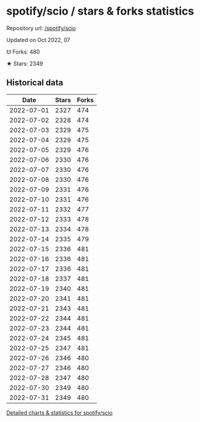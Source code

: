# spotify/scio / stars & forks statistics

Repository url: [/spotify/scio](https://github.com/spotify/scio)

Updated on Oct 2022, 07

☋ Forks: 480

★ Stars: 2349

## Historical data
| Date | Stars | Forks |
|------|-------|-------|
| 2022-07-01 | 2327 | 474 | 
| 2022-07-02 | 2328 | 474 | 
| 2022-07-03 | 2329 | 475 | 
| 2022-07-04 | 2329 | 475 | 
| 2022-07-05 | 2329 | 476 | 
| 2022-07-06 | 2330 | 476 | 
| 2022-07-07 | 2330 | 476 | 
| 2022-07-08 | 2330 | 476 | 
| 2022-07-09 | 2331 | 476 | 
| 2022-07-10 | 2331 | 476 | 
| 2022-07-11 | 2332 | 477 | 
| 2022-07-12 | 2333 | 478 | 
| 2022-07-13 | 2334 | 478 | 
| 2022-07-14 | 2335 | 479 | 
| 2022-07-15 | 2336 | 481 | 
| 2022-07-16 | 2336 | 481 | 
| 2022-07-17 | 2336 | 481 | 
| 2022-07-18 | 2337 | 481 | 
| 2022-07-19 | 2340 | 481 | 
| 2022-07-20 | 2341 | 481 | 
| 2022-07-21 | 2343 | 481 | 
| 2022-07-22 | 2344 | 481 | 
| 2022-07-23 | 2344 | 481 | 
| 2022-07-24 | 2345 | 481 | 
| 2022-07-25 | 2347 | 481 | 
| 2022-07-26 | 2346 | 480 | 
| 2022-07-27 | 2346 | 480 | 
| 2022-07-28 | 2347 | 480 | 
| 2022-07-30 | 2349 | 480 | 
| 2022-07-31 | 2349 | 480 | 


[Detailed charts & statistics for spotify/scio](https://reviewgithub.com/rep/spotify/scio)
